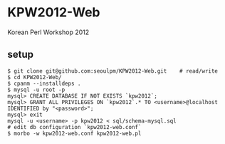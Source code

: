 KPW2012-Web
===========

Korean Perl Workshop 2012

## setup ##

    $ git clone git@github.com:seoulpm/KPW2012-Web.git    # read/write
    $ cd KPW2012-Web/
    $ cpanm --installdeps .
    $ mysql -u root -p
    mysql> CREATE DATABASE IF NOT EXISTS `kpw2012`;
    mysql> GRANT ALL PRIVILEGES ON `kpw2012`.* TO <username>@localhost IDENTIFIED by "<password>";
    mysql> exit
    mysql -u <username> -p kpw2012 < sql/schema-mysql.sql
    # edit db configuration `kpw2012-web.conf`
    $ morbo -w kpw2012-web.conf kpw2012-web.pl
